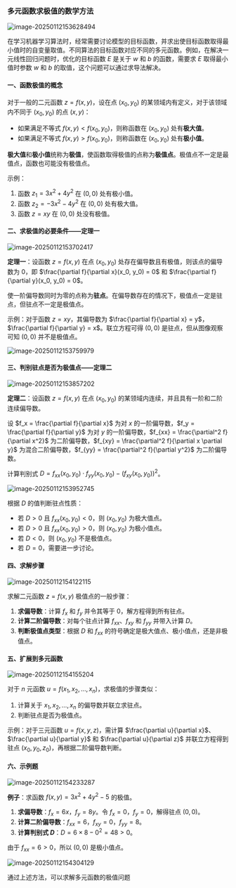 ### 多元函数求极值的数学方法

![image-20250112153628494](assets\image-20250112153628494.png)

在学习机器学习算法时，经常需要讨论模型的目标函数，并求出使目标函数取得最小值时的自变量取值。不同算法的目标函数对应不同的多元函数。例如，在解决一元线性回归问题时，优化的目标函数 $E$ 是关于 $w$ 和 $b$ 的函数，需要求 $E$ 取得最小值时参数 $w$ 和 $b$ 的取值，这个问题可以通过求导法解决。

#### 一、函数极值的概念

对于一般的二元函数 $z = f(x, y)$，设在点 $(x_0, y_0)$ 的某领域内有定义，对于该领域内不同于 $(x_0, y_0)$ 的点 $(x, y)$：

- 如果满足不等式 $f(x, y) < f(x_0, y_0)$，则称函数在 $(x_0, y_0)$ 处有**极大值**。
- 如果满足不等式 $f(x, y) > f(x_0, y_0)$，则称函数在 $(x_0, y_0)$ 处有**极小值**。

**极大值**和**极小值**统称为**极值**，使函数取得极值的点称为**极值点**。极值点不一定是最值点，函数也可能没有极值点。

示例：

1. 函数 $z_1 = 3x^2 + 4y^2$ 在 $(0, 0)$ 处有极小值。
2. 函数 $z_2 = -3x^2 - 4y^2$ 在 $(0, 0)$ 处有极大值。
3. 函数 $z = xy$ 在 $(0, 0)$ 处没有极值。

#### 二、求极值的必要条件——定理一

![image-20250112153702417](assets\image-20250112153702417.png)

**定理一**：设函数 $z = f(x, y)$ 在点 $(x_0, y_0)$ 处存在偏导数且有极值，则该点的偏导数为 0，即 $\frac{\partial f}{\partial x}(x_0, y_0) = 0$ 和 $\frac{\partial f}{\partial y}(x_0, y_0) = 0$。

使一阶偏导数同时为零的点称为**驻点**。在偏导数存在的情况下，极值点一定是驻点，但驻点不一定是极值点。

示例：对于函数 $z = xy$，其偏导数为 $\frac{\partial f}{\partial x} = y$，$\frac{\partial f}{\partial y} = x$。联立方程可得 $(0, 0)$ 是驻点，但从图像观察可知 $(0, 0)$ 并不是极值点。

![image-20250112153759979](assets\image-20250112153759979.png)

#### 三、判别驻点是否为极值点——定理二

![image-20250112153857202](assets\image-20250112153857202.png)

**定理二**：设函数 $z = f(x, y)$ 在点 $(x_0, y_0)$ 的某领域内连续，并且具有一阶和二阶连续偏导数。

设 $f_x = \frac{\partial f}{\partial x}$ 为对 $x$ 的一阶偏导数，$f_y = \frac{\partial f}{\partial y}$ 为对 $y$ 的一阶偏导数，$f_{xx} = \frac{\partial^2 f}{\partial x^2}$ 为二阶偏导数，$f_{xy} = \frac{\partial^2 f}{\partial x \partial y}$ 为混合二阶偏导数，$f_{yy} = \frac{\partial^2 f}{\partial y^2}$ 为二阶偏导数。

计算判别式 $D = f_{xx}(x_0, y_0) \cdot f_{yy}(x_0, y_0) - \left( f_{xy}(x_0, y_0) \right)^2$。

![image-20250112153952745](assets\image-20250112153952745.png)

根据 $D$ 的值判断驻点性质：

- 若 $D > 0$ 且 $f_{xx}(x_0, y_0) < 0$，则 $(x_0, y_0)$ 为极大值点。
- 若 $D > 0$ 且 $f_{xx}(x_0, y_0) > 0$，则 $(x_0, y_0)$ 为极小值点。
- 若 $D < 0$，则 $(x_0, y_0)$ 不是极值点。
- 若 $D = 0$，需要进一步讨论。

#### 四、求解步骤

![image-20250112154122115](assets\image-20250112154122115.png)

求解二元函数 $z = f(x, y)$ 极值点的一般步骤：

1. **求偏导数**：计算 $f_x$ 和 $f_y$ 并令其等于 0，解方程得到所有驻点。
2. **计算二阶偏导数**：对每个驻点计算 $f_{xx}$、$f_{xy}$ 和 $f_{yy}$ 并带入计算 $D$。
3. **判断极值点类型**：根据 $D$ 和 $f_{xx}$ 的符号确定是极大值点、极小值点，还是非极值点。

#### 五、扩展到多元函数

![image-20250112154155204](assets\image-20250112154155204.png)

对于 $n$ 元函数 $u = f(x_1, x_2, \ldots, x_n)$，求极值的步骤类似：

1. 计算关于 $x_1, x_2, \ldots, x_n$ 的偏导数并联立求驻点。
2. 判断驻点是否为极值点。

示例：对于三元函数 $u = f(x, y, z)$，需计算 $\frac{\partial u}{\partial x}$、$\frac{\partial u}{\partial y}$ 和 $\frac{\partial u}{\partial z}$ 并联立方程得到驻点 $(x_0, y_0, z_0)$，再根据二阶偏导数判断。

#### 六、示例题

![image-20250112154233287](assets\image-20250112154233287.png)

**例子**：求函数 $f(x, y) = 3x^2 + 4y^2 - 5$ 的极值。

1. **求偏导数**：$f_x = 6x$，$f_y = 8y$。令 $f_x = 0$，$f_y = 0$，解得驻点 $(0, 0)$。
2. **计算二阶偏导数**：$f_{xx} = 6$，$f_{xy} = 0$，$f_{yy} = 8$。
3. **计算判别式 $D$**：$D = 6 \times 8 - 0^2 = 48 > 0$。

由于 $f_{xx} = 6 > 0$，所以 $(0, 0)$ 是极小值点。

![image-20250112154304129](assets\image-20250112154304129.png)

通过上述方法，可以求解多元函数的极值问题